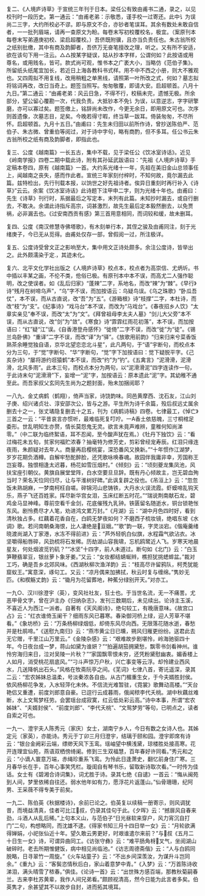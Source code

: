 <!-- { "loadSidebar": true } -->
复二、《人境庐诗草》于宣统三年刊于日本。梁任公有致由甫书二通，录之，以见校刊时一段历史。第一通云：“由甫老弟：示敬悉，谨手校一过寄还。此中讠为误尚二三字，大约所校必不谬。即与原文不合，亦钞者笔误耳。其余有数处未敢自信者，一一批列眉端，请再一查原文为盼。每卷末写初校覆校名，极宜。（案原刊本每卷末写弟遵庚初校、梁启超覆校。）吾侪既附骥，且亦当负责任也。朱古翁所校之纸别批缴，其中有商及韵脚者，吾侪万无奋笔擅改之理，听之。又有所不安适，欲在该句下用一注云。△△按某字疑误，姑从抄本字样，公谓何如？此按语或用尊名，或用贱名，皆可。款式尚可观，惟书本之广袤大小，当略仿《范伯子集》。所留纸头纸尾宜加长，若近日上海各教科书式样。用不中不西之小册，则大不雅观也。又四周拟不用复线，改用稍粗之单黑线，请照第一叶所改之式，何如？墓志拟将铭词再改，改日当奇上。题签当照写。匆匆敬覆，即请大安。启超顿首。八月十九日。”第二通云：“由甫老弟：风云日急，不得不行，校稿未完，遗憾无极。所余部分，望公留心覆勘一次，代我负责。大抵钞本不免讠为误，以意逆志，字字研擎磨，亦可以寡过矣。题签缴上，铭辞尚未改作，今更无余日，即用原文可也。次序则首遗像，次墓志目，足矣。今晚若得寸暇，终当草一跋耳。倚装匆匆，不尽所怀。启超顿首。九月十五日。”由甫曰：先生未归田以前所作诗，曾抄送陈伯严、范伯子、朱古微、曾重伯等阅过，对于诗中字句，略有商酌，但不多耳。任公书云朱古翁所校之纸有商及韵脚者，即指此也。

复三、公度《越南篇》一长五古，集中不载，见于梁任公《饮冰室诗话》。近见《岭南学报》四卷二期中载此诗，附有其孙延武跋语曰：“先祖《人境庐诗草》手定稿本卷四，原有《越南篇》一首。大约系光绪十一年，先祖在美旧金山总领事任上，闻越南之丧失，感而作此者。宣统三年家刻付梓时，不知何故，竟尔漏去此篇。兹特检出，先行刊载本报，以饷世之好先祖诗者。俟异日重刻时再行补入《诗草》”云云。余案《饮冰室诗话》此诗题下注甲申二字，则为光绪十年也。由甫曰：先生《诗草》刊行时，系据最后之写定本，末列有此篇。未知抄时漏去，或自行删去，不敢决。余谓此诗指斥高宗，词甚激烈，故先生最后定本毅然删去，以免贾祸，必非漏去也。《过安南西贡有感》第三首用意相同，而词较和缓，故未删耳。

复四、公度《南汉修慧寺佛塔歌》，有木刻单行本，其侄之骏及由甫同注，刻于光绪庚子，今已无从觅得。由甫处仅存一部，曾假阅一过，所注极详。

复五、公度诗受曾文正之影响至大，集中用文正诗处颇多。余注公度诗，皆举出之。此外颇濡染于定，其迹未化。

复六、北平文化学社出版之《人境庐诗草》校点本，校点者为高崇信、尤炳圻。书中插以丰某之画，不伦不类，伧俗已极。有原刊本中本不误，而高尤二人强作聪明，改之使误者。如《乱后归家》“蓬辣”二字，系地名，而改“辣”为“棘”。《早行》诗“残月在树啼乌声”，“乌”字不误，而加按语云：乌疑鸟误。《乌之珠歌》“卧瓜吾仗”，本不误，而从古直说，改“吾”为“五”。《游箱根》诗“枝撑”二字，本杜诗，而改“枝”为“支”。《纪事诗》“戏马台”本不误，而改为“马戏台”。《春夜招乡人饮》“太章实亲见”奉不误，而改“太”为“文”。《拜曾祖母李太夫人墓》“剑儿大父旁”本不误，而从古直说，改“剑”为“敛”。《寒食》诗“霏霏红雨花初落”，本不误，而加按语曰：“红”疑“江”误。《自香港登舟感怀》“徙倚”二字不误，而改“徙”为“徒”。《锡兰岛卧佛》“重译”二字不误，而改“译”为“驿”。《放歌用前韵》“归来归来兮菜香饭熟茶余睡觉独自语，京华北望恋恋北斗星”，此凡两句，于“语”宇断句，而校点本分为三句，于“觉”字断句、“华”字断句，“觉”字下加按语曰：觉下疑脱平字。《己亥杂诗》“屡将游约诳猿鹤”本不误，而改“约”为“钓”。《五禽言》“泥滑滑，泥滑滑，北风多雨”。此本三句，而校点本分为两句，以“泥滑滑泥”四字连读作一句，于此诗末句“泥滑滑”下，妄增一“泥”字，加按语云：原本遗此“泥”字。其幼稚不通至此。而吾家叔父玄同先生尚为之题封面，殆未加捆阅耶？

一八九、金丈病鹤（鹤翔），倚声当家，诗饶韵味。同邑黄摩西、沈石友，江山刘子庚、绍兴诸贞壮、淳安邵次公，皆与之游。平生所为诗千余篇，殁后叔远丈属余删去十之一，张丈璚隐复删去十之五，刊为《病鹤诗稿》四卷。七律最工，《悼亡》三首之一云：“平昔哀言亦惯听，最难临死复叮咛。一А香土依慈魄，三寸桐棺足委形。世乱明知生亦赘，情长莫怨鬼无灵。欲言未竟声难辨，童稚何知尚涕零。”（中二联为临终絮语，耳不忍闻，至今酸声犹在焉。）《牡丹下独饮》云：“看过梅花未五旬，贫家何福贮浓春？抽毫特为修芳史，剪彩曾经宠寿辰。红泪只缘连夜雨，朱颜疑对去年人。商量再启樱桃宴，深恐番风又换新。”“十年惯作江湖梦，岁岁花期负酒樽。自解牢愁酡醉脸，还凭歌咏唤春魂。故园伴我庸非幸，芳国称王岂妄尊。独恨相逢太迟暮，杨花如雪压烟村。”《倾刻》云：“顷刻夔龙集凤池，风扶宝座引朝仪。黄旗自展堂堂阵，白水空要旦旦辞。既有丹心倾故主，岂无碧血殉当时？荣名天位同归尽，让与平淮树好碑。”此讽复辟之役也。《吊洹上》云：“忽忽饭未熟胡麻，一梦南柯枉自嗟。碎锦河山悲铸铁，大丹水火误流霞。虾蟆啼乱钩天乐，燕子飞还百姓家。挥尽新华宫女泪，玉床红断五时花。”“瑞说荆南献石龙，碧鸡金马显神峰。尊前空看千金剑，花底催残九乳钟。铁匮留名随逝水，铜台锁艳怅东风。剧怜费尽才人笔，劝进鸿文累万封。”《月湖》云：“湖中月色四时好，看到清秋独占多。红藕着花香自在，白鸥无梦夜如何？不磨西子梳妆镜，绝唱东坡《水调》歌。若问南朝桑海恨，比人凄绝是亘娥。”“歌”韵一联，字灵淡宕。《偕庵羹绪晓渡尚湖入丁家港，水冻不得前进》云：“芦外轻帆白似旗，水程霜气欲沾衣。冰坚嚼得船唇碎，风劲梳将石发稀。历劫湖山容我啸，忘机鸥鹭近人飞。岁寒天地晨星友，何处烟波觅钓矶？”“冰坚”十四字，前人未道过。断句如《北门》云：“白玉笋鞭翡翠豆，银丝萝卜象牙姜。”又云：“女妆都结蜻蜒辫，樵担犹挑蟋蟀盆。”裁对工巧，确是吾乡北郊风味。《西湖秋柳次渔洋韵》云：“枝高尽许留鸦队，柯秃犹能窟蚁王。”寓意深，琢句工。又云：“凉月偶来加拂拭，秋云时复与缠绵。”隽妙无匹。《和楔觞丈韵》云：“锄月为花留葬地，种蕉分绿别开天。”对亦工。

一九○、汉川徐澄宇（英），变风社社友，狂士也。于当世名流，无一不痛詈。尤恶甲骨文字，曾在沪主办《归纳杂志》，发刊三数期后，未见续出。论诗主玉溪，不喜近人为西江一派者。自著有《天风阁诗》，绝句较工，有晚唐意味。《故宫口占》云：“红衣谁倚玉阑干？细雨东风已暮寒。春染御河桥上绿，迎人芳草不堪看。”《象坊桥》云：“万条杨柳绿烟低，却倚东风尽向西。无限落花随水逝，春愁并是杜鹃啼。”《送慰九南归》云：“燕市黄尘日已曛，朔风归雁更纷纷。送君此去无它赠，千里江山万里云。”《金陵杂感》云：“艰难故步剧堪怜，岭海驰驱四十年。今日夜台成一梦，蒋山如黛为谁妍？”“拍遍胡笳拥黛愁，飘零书剑看神州。谁怜穷海归来日，泣对吴陵一片秋？”“家国飘零恨未穷，还凭粉黛慰幽衷。媚香楼上人如月，消受桃花扇底风。”“刁斗声惊万户秋，兴亡事变等云浮。却怜建业西风水，几送降帆出石头。”风格在牧斋阮亭之间。《芜词》七律八首，寄讬遥深，录其二云：“宏农姊妹总温柔，号淡秦浓各自由。从古门楣重生女，于今夫婿胜封侯。依风杨柳花争发，入水轻萍化未休。不信流光难暂驻，《霓裳》歌舞动高楼。”“天台艳侣又重遭，前度刘郎意自豪。已逗行云成暮雨，俄闻秾李代夭桃。湖中秋藕丝难断，水上文鸳梦枉劳。会罢瑶台成寂寞，红云低处彩云高。”诗中本事，所谓“宏农姊妹”、“夫婿封侯”、“前度刘郎”、“李代夭桃”、“文鸳梦劳”等句，已明点之，读者自索之可也。

一九一、澄宇夫人陈秀元（家庆）女士，湖南宁乡人，今日有数之女诗人也。其姊定元（家英），亦能诗。秀元于丁卯三月归澄宇，结璃于颐和园。澄宇即席有诗云：“银台金阙彩云端，缥缈天风下玉鸾。瑶岫望中横浅黛，琼楼胜处接高寒。花开连理宜仙苑，燕语双栖傍绮阑。修到三生双福慧，百年春好许同看。”秀元和之云：“小谪人寰意万端，赤绳珍重系飞鸾。为怜此日逢萧史，翻忆前身住广寒。三月春华长在手，百年心事笑凭栏。璇闺自有琴书乐，留取新诗取次看。”一时传为佳话。女士有《碧湘合诗词集》，词尤胜于诗。录其七绝《自谴》一首云：“悔从闽苑到人间，梦里依稀自往还。弱水他年如有力，愿浮花片返蓬山。”仙骨珊珊，纪阿男、王采薇不得专美于前矣。

一九二、陈伯英《秋据楼诗》，余前已论之。伯英复以续稿一册寄示，则风调犹昔，而境益清真，佳者可比江叔，仍录其佳句于此。《夕晖》云：“撼扉风自春来劲，斗酒人从乱后稀。”上句本义山，与范伯子“日光昼软来穿户，风力宵沉自打门”二句，构想略同，而沈雄不逮。《得家书知三月十四日举一女》云：“月轮欲满得婵娟，小祀张仙近十年。望久敢云男更好，时艰谁遣尔来前？”与叔《五月二十日生一女》诗，可谓异曲同工。《访张守彝》云：“难平肠角枒叉气，坐阅湖山破碎时。老去所期惟健饭，病中相见尚临池。”《访志周德斋偕》云：“人与白鸥同脱略，日寻翠竹一周旋。”《火车站童子》云：“不出乡间深羡汝，为谋升斗岂同余。”《重九》云：“客鬓恣情秋后白，家山着意梦中青。”《入梦》云：“万首陈诗收涕泪，满头晴雪了秾春。”俱佳。《论诗一首》云：“出世殊方感百端，那教秋菊嗣春兰。古来李杜苏黄辈，我作人间兄弟看。”颇顾视清高，然今日能为此言者多矣。伯英隽才，余甚望其不以故步自封，进而拓其境耳。

